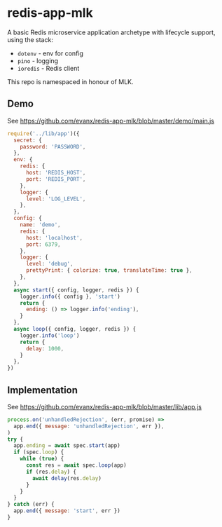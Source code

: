 # redis-app-mlk

A basic Redis microservice application archetype with lifecycle support, using the stack:

- `dotenv` - env for config
- `pino` - logging
- `ioredis` - Redis client

This repo is namespaced in honour of MLK.

## Demo

See https://github.com/evanx/redis-app-mlk/blob/master/demo/main.js

```javascript
require('../lib/app')({
  secret: {
    password: 'PASSWORD',
  },
  env: {
    redis: {
      host: 'REDIS_HOST',
      port: 'REDIS_PORT',
    },
    logger: {
      level: 'LOG_LEVEL',
    },
  },
  config: {
    name: 'demo',
    redis: {
      host: 'localhost',
      port: 6379,
    },
    logger: {
      level: 'debug',
      prettyPrint: { colorize: true, translateTime: true },
    },
  },
  async start({ config, logger, redis }) {
    logger.info({ config }, 'start')
    return {
      ending: () => logger.info('ending'),
    }
  },
  async loop({ config, logger, redis }) {
    logger.info('loop')
    return {
      delay: 1000,
    }
  },
})
```

## Implementation

See https://github.com/evanx/redis-app-mlk/blob/master/lib/app.js

```javascript
process.on('unhandledRejection', (err, promise) =>
  app.end({ message: 'unhandledRejection', err }),
)
try {
  app.ending = await spec.start(app)
  if (spec.loop) {
    while (true) {
      const res = await spec.loop(app)
      if (res.delay) {
        await delay(res.delay)
      }
    }
  }
} catch (err) {
  app.end({ message: 'start', err })
}
```
